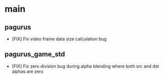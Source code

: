 main
====

pagurus
-------

- [FIX] Fix video frame data size calculation bug

pagurus_game_std
----------------

- [FIX] Fix zero division bug during alpha blending where both src and dst alphas are zero
